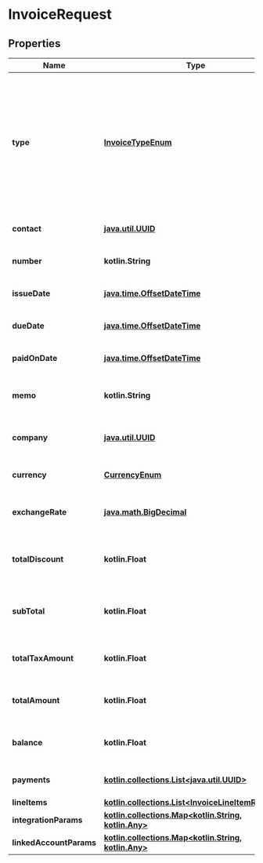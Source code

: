 
# InvoiceRequest

## Properties
Name | Type | Description | Notes
------------ | ------------- | ------------- | -------------
**type** | [**InvoiceTypeEnum**](InvoiceTypeEnum.md) | Whether the invoice is an accounts receivable or accounts payable. Accounts payable invoices are commonly referred to as Bills. |  [optional]
**contact** | [**java.util.UUID**](java.util.UUID.md) | The invoice&#39;s contact. |  [optional]
**number** | **kotlin.String** | The invoice&#39;s number. |  [optional]
**issueDate** | [**java.time.OffsetDateTime**](java.time.OffsetDateTime.md) | The invoice&#39;s issue date. |  [optional]
**dueDate** | [**java.time.OffsetDateTime**](java.time.OffsetDateTime.md) | The invoice&#39;s due date. |  [optional]
**paidOnDate** | [**java.time.OffsetDateTime**](java.time.OffsetDateTime.md) | The invoice&#39;s paid date. |  [optional]
**memo** | **kotlin.String** | The invoice&#39;s private note. |  [optional]
**company** | [**java.util.UUID**](java.util.UUID.md) | The company the invoice belongs to. |  [optional]
**currency** | [**CurrencyEnum**](CurrencyEnum.md) | The invoice&#39;s currency. |  [optional]
**exchangeRate** | [**java.math.BigDecimal**](java.math.BigDecimal.md) | The invoice&#39;s exchange rate. |  [optional]
**totalDiscount** | **kotlin.Float** | The total discounts applied to the total cost. |  [optional]
**subTotal** | **kotlin.Float** | The total amount being paid before taxes. |  [optional]
**totalTaxAmount** | **kotlin.Float** | The total amount being paid in taxes. |  [optional]
**totalAmount** | **kotlin.Float** | The invoice&#39;s total amount. |  [optional]
**balance** | **kotlin.Float** | The invoice&#39;s remaining balance. |  [optional]
**payments** | [**kotlin.collections.List&lt;java.util.UUID&gt;**](java.util.UUID.md) | Array of &#x60;Payment&#x60; object IDs. |  [optional]
**lineItems** | [**kotlin.collections.List&lt;InvoiceLineItemRequest&gt;**](InvoiceLineItemRequest.md) |  |  [optional]
**integrationParams** | [**kotlin.collections.Map&lt;kotlin.String, kotlin.Any&gt;**](kotlin.Any.md) |  |  [optional]
**linkedAccountParams** | [**kotlin.collections.Map&lt;kotlin.String, kotlin.Any&gt;**](kotlin.Any.md) |  |  [optional]



